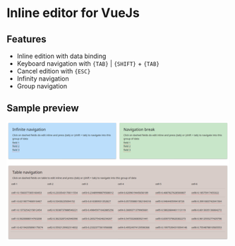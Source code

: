 # Inline editor for VueJs

## Features
- Inline edition with data binding
- Keyboard navigation with `{TAB}` | `{SHIFT}` + `{TAB}`
- Cancel edition with `{ESC}`
- Infinity navigation
- Group navigation

## Sample preview
![{TAB}](docs/samples.gif)
